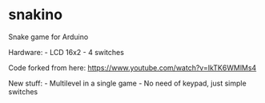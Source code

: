 # snakino
Snake game for Arduino

Hardware:
	- LCD 16x2
	- 4 switches

Code forked from here: https://www.youtube.com/watch?v=IkTK6WMlMs4

New stuff:
	- Multilevel in a single game
	- No need of keypad, just simple switches
